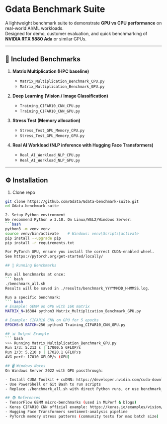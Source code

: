 # Gdata Benchmark Suite

A lightweight benchmark suite to demonstrate **GPU vs CPU performance** on real-world AI/ML workloads.  
Designed for demo, customer evaluation, and quick benchmarking of **NVIDIA RTX 5880 Ada** or similar GPUs.

---

## 📂 Included Benchmarks

1. **Matrix Multiplication (HPC baseline)**
   - `Matrix_Multiplication_Benchmark_CPU.py`
   - `Matrix_Multiplication_Benchmark_GPU.py`

2. **Deep Learning (Vision / Image Classification)**
   - `Training_CIFAR10_CNN_CPU.py`
   - `Training_CIFAR10_CNN_GPU.py`

3. **Stress Test (Memory allocation)**
   - `Stress_Test_GPU_Memory_CPU.py`
   - `Stress_Test_GPU_Memory_GPU.py`

4. **Real AI Workload (NLP inference with Hugging Face Transformers)**
   - `Real_AI_Workload_NLP_CPU.py`
   - `Real_AI_Workload_NLP_GPU.py`

---

## ⚙️ Installation

1. Clone repo
```bash
git clone https://github.com/Gdata/Gdata-benchmark-suite.git
cd Gdata-benchmark-suite

2. Setup Python environment
We recommend Python ≥ 3.10. On Linux/WSL2/Windows Server:
```bash
python3 -m venv venv
source venv/bin/activate    # Windows: venv\Scripts\activate
pip install --upgrade pip
pip install -r requirements.txt

For PyTorch GPU, ensure you install the correct CUDA-enabled wheel.
See https://pytorch.org/get-started/locally/

## 🚀 Running Benchmarks

Run all benchmarks at once:
``` bash
./benchmark_all.sh
Results will be saved in ./results/benchmark_YYYYMMDD_HHMMSS.log.

Run a specific benchmark:
``` bash
# Example: GEMM on GPU with 16K matrix
MATRIX_N=16384 python3 Matrix_Multiplication_Benchmark_GPU.py

# Example: CIFAR10 CNN on GPU for 5 epochs
EPOCHS=5 BATCH=256 python3 Training_CIFAR10_CNN_GPU.py

## 📊 Output Example
``` bash
>>> Running Matrix_Multiplication_Benchmark_GPU.py
Run 1/3: 5.213 s | 17000.5 GFLOP/s
Run 2/3: 5.210 s | 17020.1 GFLOP/s
AVG perf: 17010 GFLOP/s (GPU)

## 🖥️ Windows Notes
On Windows Server 2022 with GPU passthrough:

- Install CUDA Toolkit + cuDNN: https://developer.nvidia.com/cuda-downloads
- Use PowerShell or Git Bash to run scripts
- Replace ./benchmark_all.sh with direct Python runs, or use benchmark_all.bat (optional)

## 📚 References
- TensorFlow GEMM micro-benchmarks (used in MLPerf & blogs)
- Keras CIFAR10 CNN official example: https://keras.io/examples/vision/cifar10_cnn/
- Hugging Face Transformers sentiment-analysis pipeline
- PyTorch memory stress patterns (community tests for max batch size)

